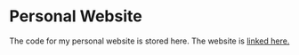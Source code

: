 # Personal Website 
The code for my personal website is stored here.
The website is [linked here.](https://myweb.uiowa.edu/nmathr/)
